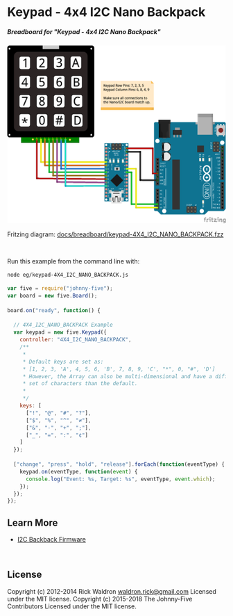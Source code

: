 <!--remove-start-->

# Keypad - 4x4 I2C Nano Backpack

<!--remove-end-->






##### Breadboard for "Keypad - 4x4 I2C Nano Backpack"



![docs/breadboard/keypad-4X4_I2C_NANO_BACKPACK.png](breadboard/keypad-4X4_I2C_NANO_BACKPACK.png)<br>

Fritzing diagram: [docs/breadboard/keypad-4X4_I2C_NANO_BACKPACK.fzz](breadboard/keypad-4X4_I2C_NANO_BACKPACK.fzz)

&nbsp;




Run this example from the command line with:
```bash
node eg/keypad-4X4_I2C_NANO_BACKPACK.js
```


```javascript
var five = require("johnny-five");
var board = new five.Board();

board.on("ready", function() {
  
  // 4X4_I2C_NANO_BACKPACK Example
  var keypad = new five.Keypad({
    controller: "4X4_I2C_NANO_BACKPACK",
    /**
     * 
     * Default keys are set as:
     * [1, 2, 3, 'A', 4, 5, 6, 'B', 7, 8, 9, 'C', "*", 0, "#", 'D']
     * However, the Array can also be multi-dimensional and have a different
     * set of characters than the default.
     * 
     */
    keys: [
      ["!", "@", "#", "?"],
      ["$", "%", "^", "≠"],
      ["&", "-", "+", ";"],
      ["_", "=", ":", "¢"]
    ]
  });

  ["change", "press", "hold", "release"].forEach(function(eventType) {
    keypad.on(eventType, function(event) {
      console.log("Event: %s, Target: %s", eventType, event.which);
    });
  });
});

```









## Learn More

- [I2C Backback Firmware](https://github.com/rwaldron/johnny-five/blob/master/firmwares/keypad_4x4_i2c_nano_backpack.ino)

&nbsp;

<!--remove-start-->

## License
Copyright (c) 2012-2014 Rick Waldron <waldron.rick@gmail.com>
Licensed under the MIT license.
Copyright (c) 2015-2018 The Johnny-Five Contributors
Licensed under the MIT license.

<!--remove-end-->
